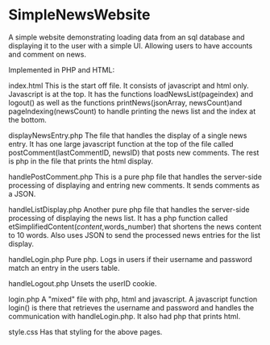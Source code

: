 # SimpleNewsWebsite
A simple website demonstrating loading data from an sql database and displaying it to the user with a simple UI. Allowing users to have accounts and comment on news.

Implemented in PHP and HTML:

index.html
This is the start off file. It consists of javascript and html only. Javascript is at the top. It has the functions loadNewsList(pageindex) and logout() as well as the functions printNews(jsonArray, newsCount)and pageIndexing(newsCount) to handle printing the news list and the index at the bottom.

displayNewsEntry.php
The file that handles the display of a single news entry. It has one large javascript function at the top of the file called postComment(lastCommentID, newsID) that posts new comments. The rest is php in the file that prints the html display.

handlePostComment.php
This is a pure php file that handles the server-side processing of displaying and entring new comments. It sends comments as a JSON.

handleListDisplay.php
Another pure php file that handles the server-side processing of displaying the news list. It has a php function called etSimplifiedContent($content,$words_number) that shortens the news content to 10 words. Also uses JSON to send the processed news entries for the list display.

handleLogin.php
Pure php. Logs in users if their username and password match an entry in the users table.

handleLogout.php
Unsets the userID cookie.

login.php
A "mixed" file with  php, html and javascript. A javascript function login() is there that retrieves the username and password and handles the communication with handleLogin.php. It also had php that prints html.

style.css
Has that styling for the above pages.